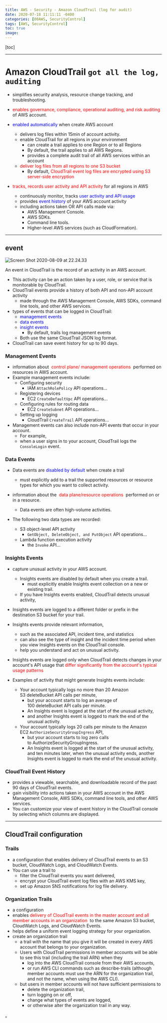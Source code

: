 ```yaml
---
title: AWS - Security - Amazon CloudTrail (log for audit)
date: 2020-07-18 11:11:11 -0400
categories: [00AWS, SecurityControl]
tags: [AWS, SecurityControl]
toc: true
image:
---
```


[toc]

---

# Amazon CloudTrail `got all the log, auditing`

- simplifies security analysis, resource change tracking, and troubleshooting.


- <font color=red> enables governance, compliance, operational auditing, and risk auditing </font> of AWS account.

- <font color=blue> enabled automatically </font> when create AWS account
  - delivers log files within 15min of account activity.
  - enable CloudTrail for all regions in your environment
    - can create a trail applies to one Region or to all Regions
    - By default, the trail applies to all AWS Regions.
    - provides a complete audit trail of all AWS services within an account
  - <font color=red> deliver log files from all regions to one S3 bucket </font>
    - By default, <font color=red> CloudTrail event log files are encrypted using S3 server-side encryption </font>


- <font color=red> tracks, records user activity and API activity </font> for all regions in AWS
  - continuously monitor, tracks <font color=blue> user activity and API usage </font>
  - provides <font color=blue> event history </font> of your AWS account activity
  - including actions taken OR API calls made via:
    - AWS Management Console.
    - AWS SDKs.
    - Command line tools.
    - Higher-level AWS services (such as CloudFormation).

---

## event

![Screen Shot 2020-08-09 at 22.24.33](https://i.imgur.com/R2zwpkX.png)

An event in CloudTrail is the record of an activity in an AWS account.

- This activity can be an action taken by a user, role, or service that is monitorable by CloudTrail.
- CloudTrail events provide a history of both API and non-API account activity 
  - made through the AWS Management Console, AWS SDKs, command line tools, and other AWS services.
- types of events that can be logged in CloudTrail:
  - <font color=blue> management events </font>
  - <font color=blue> data events </font>
  - <font color=blue> insight events </font>
    - By default, trails log management events
  - Both use the same CloudTrail JSON log format.
- CloudTrail can save event history for up to 90 days.



### Management Events
- information about <font color=red> control plane/ management operations </font> performed on resources in AWS account. 
- Example management events include:
  - Configuring security
    - IAM `AttachRolePolicy` API operations...
  - Registering devices
    - EC2 `CreateDefaultVpc` API operations...
  - Configuring rules for routing data
    - EC2 `CreateSubnet` API operations...
  - Setting up logging
    - CloudTrail `CreateTrail` API operations...
- Management events can also include non-API events that occur in your account. 
  - For example, 
  - when a user signs in to your account, CloudTrail logs the `ConsoleLogin` event.


### Data Events

- Data events are <font color=blue> disabled by default </font> when create a trail
  - must explicitly add to a trail the supported resources or resource types for which you want to collect activity.

- information about the <font color=red> data plane/resource operations </font> performed on or in a resource. 
  - Data events are often high-volume activities.

- The following two data types are recorded:
  - S3 object-level API activity
    - `GetObject, DeleteObject, and PutObject` API operations...
  - Lambda function execution activity
    - the `Invoke` API...



### Insights Events
- capture unusual activity in your AWS account.
  - Insights events are disabled by default when you create a trail.
    - must explicitly enable Insights event collection on a new or existing trail.
  - If you have Insights events enabled, CloudTrail detects unusual activity,
- Insights events are logged to a different folder or prefix in the destination S3 bucket for your trail.
 
- Insights events provide relevant information,
  - such as the associated API, incident time, and statistics
  - can also see the type of insight and the incident time period when you view Insights events on the CloudTrail console.
  - help you understand and act on unusual activity.

- Insights events are logged only when CloudTrail detects changes in your account's API usage that <font color=red> differ significantly from the account's typical usage patterns </font>

- Examples of activity that might generate Insights events include:
  - Your account typically logs no more than 20 Amazon S3 deleteBucket API calls per minute, 
    - but your account starts to log an average of 100 deleteBucket API calls per minute. 
    - An Insights event is logged at the start of the unusual activity, 
    - and another Insights event is logged to mark the end of the unusual activity.
  - Your account typically logs 20 calls per minute to the Amazon EC2 `AuthorizeSecurityGroupIngress` API, 
    - but your account starts to log zero calls to AuthorizeSecurityGroupIngress. 
    - An Insights event is logged at the start of the unusual activity, and ten minutes later, when the unusual activity ends, another Insights event is logged to mark the end of the unusual activity.



### CloudTrail Event History
- provides a viewable, searchable, and downloadable record of the past 90 days of CloudTrail events.
- gain visibility into actions taken in your AWS account in the AWS Management Console, AWS SDKs, command line tools, and other AWS services.
- You can customize your view of event history in the CloudTrail console by selecting which columns are displayed.



---

## CloudTrail configuration

### Trails
- a configuration that enables delivery of CloudTrail events to an S3 bucket, CloudWatch Logs, and CloudWatch Events.
- You can use a trail to 
  - filter the CloudTrail events you want delivered, 
  - encrypt your CloudTrail event log files with an AWS KMS key, 
  - set up Amazon SNS notifications for log file delivery.


### Organization Trails
- a configuration
- enables <font color=red> delivery of CloudTrail events in the master account and all member accounts in an organization </font> to the same Amazon S3 bucket, CloudWatch Logs, and CloudWatch Events.
- helps define a uniform event logging strategy for your organization.
- create an organization trail
  - a trail with the name that you give it will be created in every AWS account that belongs to your organization.
  - Users with CloudTrail permissions in member accounts will be able to see this trail (including the trail ARN) when they 
    - log into the AWS CloudTrail console from their AWS accounts, 
    - or run AWS CLI commands such as describe-trails (although member accounts must use the ARN for the organization trail, and not the name, when using the AWS CLI).
  - but users in member accounts will not have sufficient permissions to 
    - delete the organization trail, 
    - turn logging on or off, 
    - change what types of events are logged, 
    - or otherwise alter the organization trail in any way.



















。
